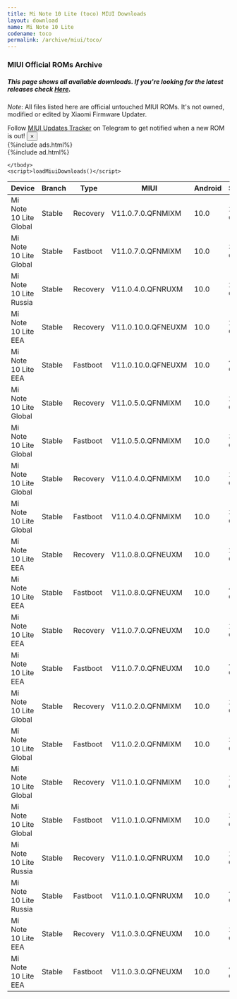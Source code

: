 ```yaml
---
title: Mi Note 10 Lite (toco) MIUI Downloads
layout: download
name: Mi Note 10 Lite
codename: toco
permalink: /archive/miui/toco/
---
```

### MIUI Official ROMs Archive
##### This page shows all available downloads. If you're looking for the latest releases check [Here](/miui/toco/).
*Note*: All files listed here are official untouched MIUI ROMs. It's not owned, modified or edited by Xiaomi Firmware Updater.

<div class="alert alert-primary alert-dismissible fade show" role="alert">
    Follow <a href="https://t.me/MIUIUpdatesTracker" class="alert-link">MIUI Updates Tracker</a> on Telegram to get notified when a new ROM is out!
    <button type="button" class="close" data-dismiss="alert" aria-label="Close">
        <span aria-hidden="true">&times;</span>
    </button>
</div>
{%include ads.html%}
<div class="table-responsive-md" id="table-wrapper">
{%include ad.html%}
<table id="miui" class="display dt-responsive compact table table-striped table-hover table-sm">
    <thead class="thead-dark">
        <tr>
            <th data-ref="device">Device</th>
            <th data-ref="branch">Branch</th>
            <th data-ref="type">Type</th>
            <th data-ref="miui">MIUI</th>
            <th data-ref="android">Android</th>
            <th data-ref="size">Size</th>
            <th data-ref="size">Date</th>
            <th data-ref="link">Link</th>
        </tr>
    </thead>
    <tbody>
    <tr><td>Mi Note 10 Lite Global</td><td>Stable</td><td>Recovery</td><td>V11.0.7.0.QFNMIXM</td><td>10.0</td><td>2.4 GB</td><td>2020-07-13</td><td><a href="/miui/toco/stable/V11.0.7.0.QFNMIXM/">Download</a></td></tr>
<tr><td>Mi Note 10 Lite Global</td><td>Stable</td><td>Fastboot</td><td>V11.0.7.0.QFNMIXM</td><td>10.0</td><td>3.9 GB</td><td>2020-07-04</td><td><a href="/miui/toco/stable/V11.0.7.0.QFNMIXM/">Download</a></td></tr>
<tr><td>Mi Note 10 Lite Russia</td><td>Stable</td><td>Recovery</td><td>V11.0.4.0.QFNRUXM</td><td>10.0</td><td>2.4 GB</td><td>2020-07-13</td><td><a href="/miui/toco/stable/V11.0.4.0.QFNRUXM/">Download</a></td></tr>
<tr><td>Mi Note 10 Lite EEA</td><td>Stable</td><td>Recovery</td><td>V11.0.10.0.QFNEUXM</td><td>10.0</td><td>2.4 GB</td><td>2020-06-30</td><td><a href="/miui/toco/stable/V11.0.10.0.QFNEUXM/">Download</a></td></tr>
<tr><td>Mi Note 10 Lite EEA</td><td>Stable</td><td>Fastboot</td><td>V11.0.10.0.QFNEUXM</td><td>10.0</td><td>4.0 GB</td><td>2020-06-24</td><td><a href="/miui/toco/stable/V11.0.10.0.QFNEUXM/">Download</a></td></tr>
<tr><td>Mi Note 10 Lite Global</td><td>Stable</td><td>Recovery</td><td>V11.0.5.0.QFNMIXM</td><td>10.0</td><td>2.3 GB</td><td>2020-06-17</td><td><a href="/miui/toco/stable/V11.0.5.0.QFNMIXM/">Download</a></td></tr>
<tr><td>Mi Note 10 Lite Global</td><td>Stable</td><td>Fastboot</td><td>V11.0.5.0.QFNMIXM</td><td>10.0</td><td>3.9 GB</td><td>2020-06-05</td><td><a href="/miui/toco/stable/V11.0.5.0.QFNMIXM/">Download</a></td></tr>
<tr><td>Mi Note 10 Lite Global</td><td>Stable</td><td>Recovery</td><td>V11.0.4.0.QFNMIXM</td><td>10.0</td><td>2.3 GB</td><td>2020-06-10</td><td><a href="/miui/toco/stable/V11.0.4.0.QFNMIXM/">Download</a></td></tr>
<tr><td>Mi Note 10 Lite Global</td><td>Stable</td><td>Fastboot</td><td>V11.0.4.0.QFNMIXM</td><td>10.0</td><td>3.9 GB</td><td>2020-05-26</td><td><a href="/miui/toco/stable/V11.0.4.0.QFNMIXM/">Download</a></td></tr>
<tr><td>Mi Note 10 Lite EEA</td><td>Stable</td><td>Recovery</td><td>V11.0.8.0.QFNEUXM</td><td>10.0</td><td>2.3 GB</td><td>2020-06-05</td><td><a href="/miui/toco/stable/V11.0.8.0.QFNEUXM/">Download</a></td></tr>
<tr><td>Mi Note 10 Lite EEA</td><td>Stable</td><td>Fastboot</td><td>V11.0.8.0.QFNEUXM</td><td>10.0</td><td>4.0 GB</td><td>2020-05-15</td><td><a href="/miui/toco/stable/V11.0.8.0.QFNEUXM/">Download</a></td></tr>
<tr><td>Mi Note 10 Lite EEA</td><td>Stable</td><td>Recovery</td><td>V11.0.7.0.QFNEUXM</td><td>10.0</td><td>2.3 GB</td><td>2020-05-21</td><td><a href="/miui/toco/stable/V11.0.7.0.QFNEUXM/">Download</a></td></tr>
<tr><td>Mi Note 10 Lite EEA</td><td>Stable</td><td>Fastboot</td><td>V11.0.7.0.QFNEUXM</td><td>10.0</td><td>4.0 GB</td><td>2020-05-08</td><td><a href="/miui/toco/stable/V11.0.7.0.QFNEUXM/">Download</a></td></tr>
<tr><td>Mi Note 10 Lite Global</td><td>Stable</td><td>Recovery</td><td>V11.0.2.0.QFNMIXM</td><td>10.0</td><td>2.3 GB</td><td>2020-05-21</td><td><a href="/miui/toco/stable/V11.0.2.0.QFNMIXM/">Download</a></td></tr>
<tr><td>Mi Note 10 Lite Global</td><td>Stable</td><td>Fastboot</td><td>V11.0.2.0.QFNMIXM</td><td>10.0</td><td>3.9 GB</td><td>2020-05-08</td><td><a href="/miui/toco/stable/V11.0.2.0.QFNMIXM/">Download</a></td></tr>
<tr><td>Mi Note 10 Lite Global</td><td>Stable</td><td>Recovery</td><td>V11.0.1.0.QFNMIXM</td><td>10.0</td><td>2.3 GB</td><td>2020-05-08</td><td><a href="/miui/toco/stable/V11.0.1.0.QFNMIXM/">Download</a></td></tr>
<tr><td>Mi Note 10 Lite Global</td><td>Stable</td><td>Fastboot</td><td>V11.0.1.0.QFNMIXM</td><td>10.0</td><td>3.8 GB</td><td>2020-04-15</td><td><a href="/miui/toco/stable/V11.0.1.0.QFNMIXM/">Download</a></td></tr>
<tr><td>Mi Note 10 Lite Russia</td><td>Stable</td><td>Recovery</td><td>V11.0.1.0.QFNRUXM</td><td>10.0</td><td>2.3 GB</td><td>2020-05-08</td><td><a href="/miui/toco/stable/V11.0.1.0.QFNRUXM/">Download</a></td></tr>
<tr><td>Mi Note 10 Lite Russia</td><td>Stable</td><td>Fastboot</td><td>V11.0.1.0.QFNRUXM</td><td>10.0</td><td>4.0 GB</td><td>2020-04-18</td><td><a href="/miui/toco/stable/V11.0.1.0.QFNRUXM/">Download</a></td></tr>
<tr><td>Mi Note 10 Lite EEA</td><td>Stable</td><td>Recovery</td><td>V11.0.3.0.QFNEUXM</td><td>10.0</td><td>2.4 GB</td><td>2020-05-08</td><td><a href="/miui/toco/stable/V11.0.3.0.QFNEUXM/">Download</a></td></tr>
<tr><td>Mi Note 10 Lite EEA</td><td>Stable</td><td>Fastboot</td><td>V11.0.3.0.QFNEUXM</td><td>10.0</td><td>4.0 GB</td><td>2020-04-10</td><td><a href="/miui/toco/stable/V11.0.3.0.QFNEUXM/">Download</a></td></tr>

    </tbody>
    <script>loadMiuiDownloads()</script>
</table>
</div>
